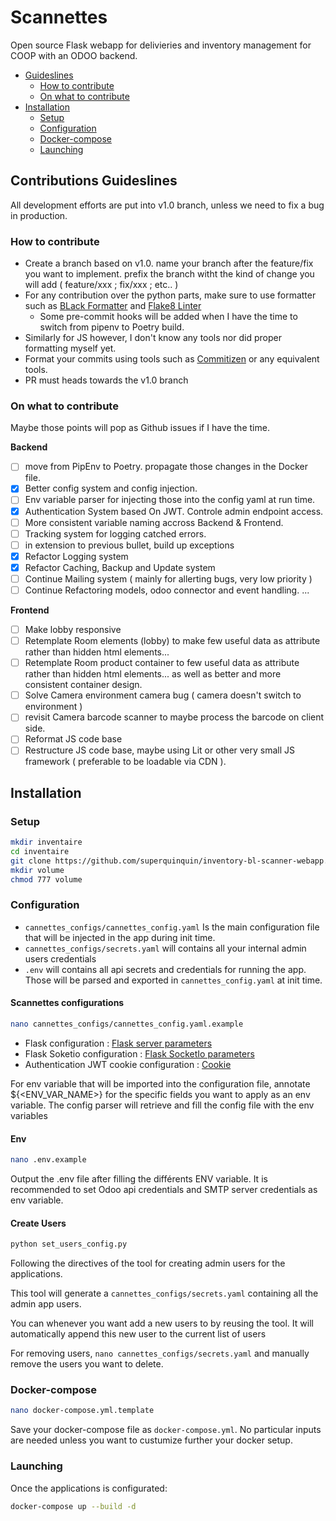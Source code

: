 # Scannettes
Open source Flask webapp for delivieries and inventory management for COOP with an ODOO backend.

* [Guideslines](#Contributions-Guideslines)
  * [How to contribute](#How-to-contribute)
  * [On what to contribute](#On-what-to-contribute)
* [Installation](#Installation)
  * [Setup](#Setup)
  * [Configuration](#Configuration)
  * [Docker-compose](#Docker-compose)
  * [Launching](#Launching)


## Contributions Guideslines
All development efforts are put into v1.0 branch, unless we need to fix a bug in production.

### How to contribute
* Create a branch based on v1.0. name your branch after the feature/fix you want to implement. prefix the branch witht the kind of change you will add ( feature/xxx ; fix/xxx ; etc.. )
* For any contribution over the python parts, make sure to use formatter such as [BLack Formatter](https://github.com/psf/black) and [Flake8 Linter](https://github.com/PyCQA/flake8)
  * Some pre-commit hooks will be added when I have the time to switch from pipenv to Poetry build.
*  Similarly for JS however, I don't know any tools nor did proper formatting myself yet.
*  Format your commits using tools such as [Commitizen](https://github.com/commitizen/cz-cli) or any equivalent tools.
*  PR must heads towards the v1.0 branch

### On what to contribute
Maybe those points will pop as Github issues if I have the time.

**Backend**
* [ ] move from PipEnv to Poetry. propagate those changes in the Docker file.
* [x] Better config system and config injection.
* [ ] Env variable parser for injecting those into the config yaml at run time.
* [x] Authentication System based On JWT. Controle admin endpoint access.
* [ ] More consistent variable naming accross Backend & Frontend.
* [ ] Tracking system for logging catched errors.
* [ ] in extension to previous bullet, build up exceptions
* [x] Refactor Logging system
* [x] Refactor Caching, Backup and Update system
* [ ] Continue Mailing system ( mainly for allerting bugs, very low priority )
* [ ] Continue Refactoring models, odoo connector and event handling.
...

**Frontend**
* [ ] Make lobby responsive
* [ ] Retemplate Room elements (lobby) to make few useful data as attribute rather than hidden html elements...
* [ ] Retemplate Room product container to few useful data as attribute rather than hidden html elements... as well as better and more consistent container design.
* [ ] Solve Camera environment camera bug ( camera doesn't switch to environment )
* [ ] revisit Camera barcode scanner to maybe process the barcode on client side.
* [ ] Reformat JS code base
* [ ] Restructure JS code base, maybe using Lit or other very small JS framework ( preferable to be loadable via CDN ).

## Installation
### Setup
```bash
mkdir inventaire
cd inventaire
git clone https://github.com/superquinquin/inventory-bl-scanner-webapp.git
mkdir volume
chmod 777 volume
```
### Configuration
* `cannettes_configs/cannettes_config.yaml` Is the main configuration file that will be injected in the app during init time.
* `cannettes_configs/secrets.yaml` will contains all your internal admin users credentials
* `.env` will contains all api secrets and credentials for running the app. Those will be parsed and exported in `cannettes_config.yaml` at init time.

#### Scannettes configurations
```bash
nano cannettes_configs/cannettes_config.yaml.example
```
* Flask configuration : [Flask server parameters](https://flask.palletsprojects.com/en/3.0.x/api/#flask.Flask)
* Flask Soketio configuration : [Flask SocketIo parameters](https://flask-socketio.readthedocs.io/en/latest/api.html#flask_socketio.SocketIO)
* Authentication JWT cookie configuration : [Cookie](https://flask.palletsprojects.com/en/3.0.x/api/#flask.Response.set_cookie)

For env variable that will be imported into the configuration file, annotate ${<ENV_VAR_NAME>} for the specific fields you want to apply as an env variable. The config parser will retrieve and fill the config file with the env variables

#### Env
```bash
nano .env.example
```
Output the .env file after filling the différents ENV variable. It is recommended to set Odoo api credentials and SMTP server credentials as env variable.

#### Create Users
```bash
python set_users_config.py
```
Following the directives of the tool for creating admin users for the applications.

This tool will generate a `cannettes_configs/secrets.yaml` containing all the admin app users.

You can whenever you want add a new users to by reusing the tool. It will automatically append this new user to the current list of users

For removing users, `nano cannettes_configs/secrets.yaml` and manually remove the users you want to delete.

### Docker-compose
```bash
nano docker-compose.yml.template
```
Save your docker-compose file as `docker-compose.yml`. No particular inputs are needed unless you want to custumize further your docker setup.

### Launching
Once the applications is configurated:
```bash
docker-compose up --build -d
```
